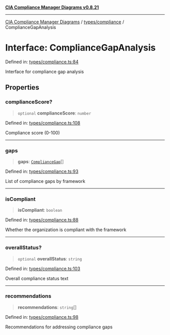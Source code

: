 [**CIA Compliance Manager Diagrams v0.8.21**](../../../README.md)

***

[CIA Compliance Manager Diagrams](../../../modules.md) / [types/compliance](../README.md) / ComplianceGapAnalysis

# Interface: ComplianceGapAnalysis

Defined in: [types/compliance.ts:84](https://github.com/Hack23/cia-compliance-manager/blob/689e67e40bb6afe811128d672a0d7dd5fcbdaea5/src/types/compliance.ts#L84)

Interface for compliance gap analysis

## Properties

### complianceScore?

> `optional` **complianceScore**: `number`

Defined in: [types/compliance.ts:108](https://github.com/Hack23/cia-compliance-manager/blob/689e67e40bb6afe811128d672a0d7dd5fcbdaea5/src/types/compliance.ts#L108)

Compliance score (0-100)

***

### gaps

> **gaps**: [`ComplianceGap`](ComplianceGap.md)[]

Defined in: [types/compliance.ts:93](https://github.com/Hack23/cia-compliance-manager/blob/689e67e40bb6afe811128d672a0d7dd5fcbdaea5/src/types/compliance.ts#L93)

List of compliance gaps by framework

***

### isCompliant

> **isCompliant**: `boolean`

Defined in: [types/compliance.ts:88](https://github.com/Hack23/cia-compliance-manager/blob/689e67e40bb6afe811128d672a0d7dd5fcbdaea5/src/types/compliance.ts#L88)

Whether the organization is compliant with the framework

***

### overallStatus?

> `optional` **overallStatus**: `string`

Defined in: [types/compliance.ts:103](https://github.com/Hack23/cia-compliance-manager/blob/689e67e40bb6afe811128d672a0d7dd5fcbdaea5/src/types/compliance.ts#L103)

Overall compliance status text

***

### recommendations

> **recommendations**: `string`[]

Defined in: [types/compliance.ts:98](https://github.com/Hack23/cia-compliance-manager/blob/689e67e40bb6afe811128d672a0d7dd5fcbdaea5/src/types/compliance.ts#L98)

Recommendations for addressing compliance gaps
